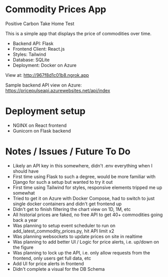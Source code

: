 # Commodity Prices App
Positive Carbon Take Home Test

This is a simple app that displays the price of commodities over time.

- Backend API: Flask
- Frontend Client: React.js
- Styles: Tailwind
- Database: SQLite
- Deployment: Docker on Azure

View at: http://967f8d1c01b8.ngrok.app

Sample backend API view on Azure: https://pricepulseapi.azurewebsites.net/api/index

# Deployment setup
- NGINX on React frontend
- Gunicorn on Flask backend

# Notes / Issues / Future To Do
- Likely an API key in this somewhere, didn't .env everything when I should have
- First time using Flask to such a degree, would be more familiar with Django for such a setup but wanted to try it out
- First time using Tailwind for styles, responsive elements tripped me up somewhat
- Tried to get it on Azure with Docker Compose, had to switch to just single docker containers and didn't get frontend up
- Didn't get to finish filtering the chart view on 1D, 1M, etc
- All historial prices are faked, no free API to get 40+ commodities going back a year
- Was planning to setup event scheduler to run on add_latest_commodity_prices.py, hit API limit x2
- Was planning websockets to update prices on site in realtime
- Was planning to add better UI / Logic for price alerts, i.e. up/down on the figure
- Was planning to lock up the API, i.e. only allow requests from the frontend, only users get full data, etc
- Add UI for price alerts in frontend
- Didn't complete a visual for the DB Schema







